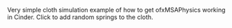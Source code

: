 Very simple cloth simulation example of how to get ofxMSAPhysics working in Cinder. Click to add random springs to the cloth.